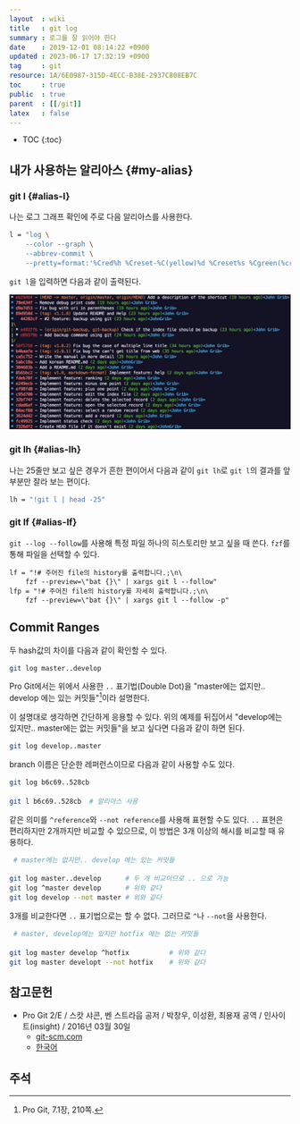 ```yaml
---
layout  : wiki
title   : git log
summary : 로그를 잘 읽어야 한다
date    : 2019-12-01 08:14:22 +0900
updated : 2023-06-17 17:32:19 +0900
tag     : git
resource: 1A/6E0987-315D-4ECC-B38E-2937C808EB7C
toc     : true
public  : true
parent  : [[/git]]
latex   : false
---
```

* TOC
{:toc}

## 내가 사용하는 알리아스 {#my-alias}

### git l {#alias-l}

나는 로그 그래프 확인에 주로 다음 알리아스를 사용한다.

```sh
l = "log \
    --color --graph \
    --abbrev-commit \
    --pretty=format:'%Cred%h %Creset-%C(yellow)%d %Creset%s %Cgreen(%cr)%C(bold blue)<%an>'"
```

`git l`을 입력하면 다음과 같이 출력된다.

![]( /resource/1A/6E0987-315D-4ECC-B38E-2937C808EB7C/69907636-866a3000-141b-11ea-8b50-732c038279a3.png )

### git lh {#alias-lh}

나는 25줄만 보고 싶은 경우가 흔한 편이어서 다음과 같이 `git lh`로 `git l`의 결과를 앞부분만 잘라 보는 편이다.

```sh
lh = "!git l | head -25"
```

### git lf {#alias-lf}

`git --log --follow`를 사용해 특정 파일 하나의 히스토리만 보고 싶을 때 쓴다. `fzf`를 통해 파일을 선택할 수 있다.

```
lf = "!# 주어진 file의 history를 출력합니다.;\n\
    fzf --preview=\"bat {}\" | xargs git l --follow"
lfp = "!# 주어진 file의 history를 자세히 출력합니다.;\n\
    fzf --preview=\"bat {}\" | xargs git l --follow -p"
```

## Commit Ranges

두 hash값의 차이를 다음과 같이 확인할 수 있다.

```bash
git log master..develop
```

Pro Git에서는 위에서 사용한 `..` 표기법(Double Dot)을 "master에는 없지만.. develop 에는 있는 커밋들"[^pro-git-210]이라 설명한다.

이 설명대로 생각하면 간단하게 응용할 수 있다.
위의 예제를 뒤집어서 "develop에는 있지만.. master에는 없는 커밋들"을 보고 싶다면 다음과 같이 하면 된다.

```bash
git log develop..master
```

branch 이름은 단순한 레퍼런스이므로 다음과 같이 사용할 수도 있다.

```bash
git log b6c69..528cb

git l b6c69..528cb  # 알리아스 사용
```

같은 의미를 `^reference`와 `--not reference`를 사용해 표현할 수도 있다.
`..` 표현은 편리하지만 2개까지만 비교할 수 있으므로, 이 방법은 3개 이상의 해시를 비교할 때 유용하다.

```bash
 # master에는 없지만.. develop 에는 있는 커밋들

git log master..develop      # 두 개 비교이므로 .. 으로 가능
git log ^master develop      # 위와 같다
git log develop --not master # 위와 같다
```

3개를 비교한다면 `..` 표기법으로는 할 수 없다. 그러므로 `^`나 `--not`을 사용한다.

```bash
 # master, develop에는 있지만 hotfix 에는 없는 커밋들

git log master develop ^hotfix          # 위와 같다
git log master developt --not hotfix    # 위와 같다
```


## 참고문헌

- Pro Git 2/E / 스캇 샤콘, 벤 스트라웁 공저 / 박창우, 이성환, 최용재 공역 / 인사이트(insight) / 2016년 03월 30일
    - [git-scm.com]( https://git-scm.com/book/en/v2/Git-Tools-Revision-Selection#_double_dot )
    - [한국어]( https://git-scm.com/book/ko/v2/Git-%EB%8F%84%EA%B5%AC-%EB%A6%AC%EB%B9%84%EC%A0%84-%EC%A1%B0%ED%9A%8C%ED%95%98%EA%B8%B0#_double_dot )

## 주석

[^pro-git-210]: Pro Git, 7.1장, 210쪽.

